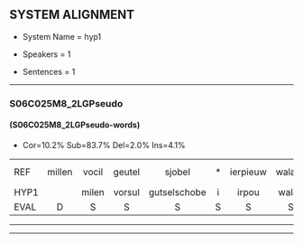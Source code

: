 
## SYSTEM ALIGNMENT

- System Name = hyp1

- Speakers = 1

- Sentences = 1

---

### S06C025M8_2LGPseudo

#### (S06C025M8_2LGPseudo-words)

- Cor=10.2%	Sub=83.7%	Del=2.0%	Ins=4.1%

|  |  |  |  |  |  |  |  |  |  |  |  |  |  |  |  |  |  |  |  |  |  |  |  |  |  |  |  |  |  |  |  |  |  |  |  |  |  |  |  |  |  |  |  |  |  |  |  |  |  |
|:--- |:---:|:---:|:---:|:---:|:---:|:---:|:---:|:---:|:---:|:---:|:---:|:---:|:---:|:---:|:---:|:---:|:---:|:---:|:---:|:---:|:---:|:---:|:---:|:---:|:---:|:---:|:---:|:---:|:---:|:---:|:---:|:---:|:---:|:---:|:---:|:---:|:---:|:---:|:---:|:---:|:---:|:---:|:---:|:---:|:---:|:---:|:---:|:---:|:---:|
| REF | millen | vocil | geutel | sjobel | * | ierpieuw | walaan | erke | * | haweel | saarweng | gevicht |  |  | eemde | * | bepoud | orstalk | veten | gefouw | vurpaand | * | nizung | fiewon | * | kneurem | vawaai | strellen*(strelen) | zwieten | foetbans | * | oonste | * | muider | grijnken | schielstaug | prilsood | vloender | milste | veurder | kloeien | ulen | orponk | schodig | ijpo | menuur | spreikje | hiffreeuw | wooien |
| HYP1 |  | milen | vorsul | gutselschobe | i | irpou | walan | werken | hawel | awel | sarwing | gevicht | imde | bebepaald | oorstalk | vettem | gefal | vurpand | d | ne | sin | fewan | ke | knerma | rim | fawai | strijlen | sweten | voetbals | band | onse | onste | nader | grejnken | shilstoch | bril | sout | flonder | milste | verder | kloeien | ulen | arbonk | schordig | eppol | metnuur | spreke | hiffreeuw | woien |
| EVAL | D | S | S | S | S | S | S | S | S | S | S |  | I | I | S | S | S | S | S | S | S | S | S | S | S | S | S | S | S | S | S | S | S | S | S | S | S | S |  | S |  |  | S | S | S | S | S |  | S |
---

---
